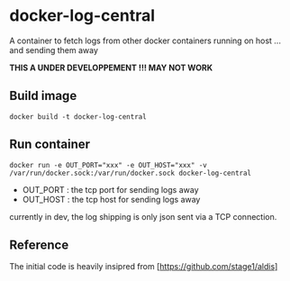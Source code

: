 docker-log-central
==================

A container to fetch logs from other docker containers running on host ... and sending them away

**THIS A UNDER DEVELOPPEMENT !!! MAY NOT WORK**

Build image
-----------
`docker build -t docker-log-central` 

Run container
-------------
`docker run -e OUT_PORT="xxx" -e OUT_HOST="xxx" -v /var/run/docker.sock:/var/run/docker.sock docker-log-central`

* OUT_PORT : the tcp port for sending logs away
* OUT_HOST : the tcp host for sending logs away

currently in dev, the log shipping is only json sent via a TCP connection.

Reference
---------
The initial code is heavily insipred from [https://github.com/stage1/aldis]
